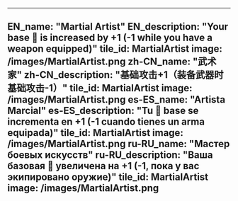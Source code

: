 ---

EN_name: "Martial Artist"
EN_description: "Your base 🔸 is increased by +1 (-1 while you have a weapon equipped)"
tile_id: MartialArtist
image: /images/MartialArtist.png
zh-CN_name: "武术家"
zh-CN_description: "基础攻击+1（装备武器时基础攻击-1）"
tile_id: MartialArtist
image: /images/MartialArtist.png
es-ES_name: "Artista Marcial"
es-ES_description: "Tu 🔸 base se incrementa en +1 (-1 cuando tienes un arma equipada)"
tile_id: MartialArtist
image: /images/MartialArtist.png
ru-RU_name: "Мастер боевых искусств"
ru-RU_description: "Ваша базовая 🔸 увеличена на +1 (-1, пока у вас экипировано оружие)"
tile_id: MartialArtist
image: /images/MartialArtist.png
---